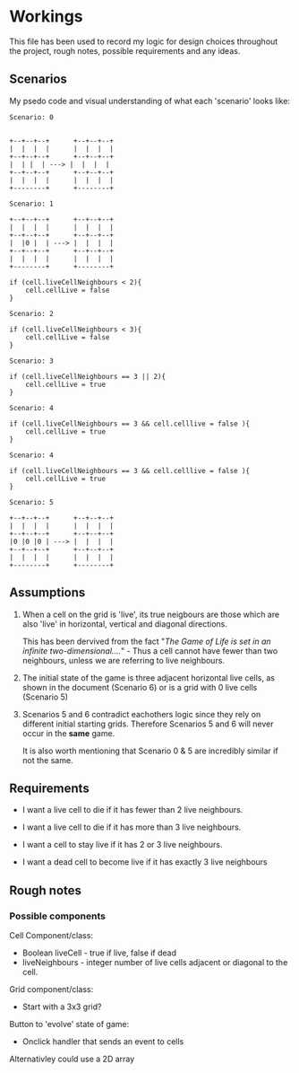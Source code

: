 # Workings

This file has been used to record my logic for design choices throughout the project, rough notes, possible requirements and any ideas.


## Scenarios

My psedo code and visual understanding of what each 'scenario' looks like:


```
Scenario: 0


+--+--+--+      +--+--+--+ 
|  |  |  |      |  |  |  |
+--+--+--+      +--+--+--+
|  | |  | ---> |  |  |  |
+--+--+--+      +--+--+--+
|  |  |  |      |  |  |  |
+--------+      +--------+

```

```
Scenario: 1

+--+--+--+      +--+--+--+ 
|  |  |  |      |  |  |  |
+--+--+--+      +--+--+--+
|  |0 |  | ---> |  |  |  |
+--+--+--+      +--+--+--+
|  |  |  |      |  |  |  |
+--------+      +--------+

if (cell.liveCellNeighbours < 2){
    cell.cellLive = false
}
```

```
Scenario: 2

if (cell.liveCellNeighbours < 3){
    cell.cellLive = false
}
```

```
Scenario: 3

if (cell.liveCellNeighbours == 3 || 2){
    cell.cellLive = true
}
```

```
Scenario: 4

if (cell.liveCellNeighbours == 3 && cell.celllive = false ){
    cell.cellLive = true
}
```

```
Scenario: 4

if (cell.liveCellNeighbours == 3 && cell.celllive = false ){
    cell.cellLive = true
}
```

```
Scenario: 5

+--+--+--+      +--+--+--+ 
|  |  |  |      |  |  |  |
+--+--+--+      +--+--+--+
|0 |0 |0 | ---> |  |  |  |
+--+--+--+      +--+--+--+
|  |  |  |      |  |  |  |
+--------+      +--------+
```

## Assumptions

1. When a cell on the grid is 'live', its true neigbours are those which are also 'live' in horizontal, vertical and diagonal directions.

    This has been dervived from the fact  "_The Game of Life is set in an infinite two-dimensional...._" - Thus a cell cannot have fewer than two neighbours, unless we are referring to live neighbours.

2. The initial state of the game is three adjacent horizontal live cells, as shown in the document (Scenario 6) or is a grid with 0 live cells (Scenario 5)

3. Scenarios 5 and 6 contradict eachothers logic since they rely on different initial starting grids. Therefore Scenarios 5 and 6 will never occur in the **same** game.

    It is also worth mentioning that Scenario 0 & 5 are incredibly similar if not the same.


## Requirements

- I want a live cell to die if it has fewer than 2 live neighbours.

- I want a live cell to die if it has more than 3 live neighbours.

- I want a cell to stay live if it has 2 or 3 live neighbours.

- I want a dead cell to become live if it has exactly 3 live neighbours

## Rough notes

### Possible components

Cell Component/class:
* Boolean liveCell - true if live, false if dead
* liveNeighbours - integer number of live cells adjacent or diagonal to the cell.

Grid component/class:
* Start with a 3x3 grid?

Button to 'evolve' state of game:
* Onclick handler that sends an event to cells


Alternativley could use a 2D array